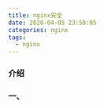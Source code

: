 ```yaml
---
title: nginx安全
date: 2020-04-05 23:50:05
categories: nginx
tags:
  - nginx
---
```


### 介绍



<!-- more -->

### 一、